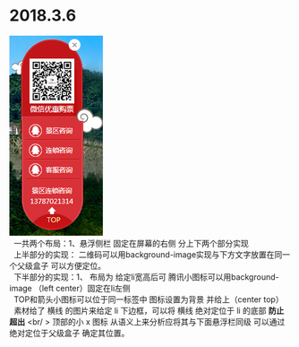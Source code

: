 # 2018.3.6

![image](https://github.com/Lmao-Pt/2018.3.6/blob/master/images/ok.png)<br /> 
  一共两个布局：1、悬浮侧栏 固定在屏幕的右侧  分上下两个部分实现<br /> 
上半部分的实现： 二维码可以用background-image实现与下方文字放置在同一个父级盒子 可以方便定位。<br />  
下半部分的实现：1、 布局为<!--ul>li*3--> 给定li宽高后可 腾讯小图标可以用background-image  （left center）固定在li左侧 <br /> 
TOP和箭头小图标可以位于同一标签中 图标设置为背景 并给上（center top）<br /> 
素材给了 横线 的图片来给定 li 下边框，可以将 横线 绝对定位于 li 的底部 <b>防止超出</b> <br/ >
顶部的小 x 图标 从语义上来分析应将其与下面悬浮栏同级 可以通过绝对定位于父级盒子 确定其位置。<br />




